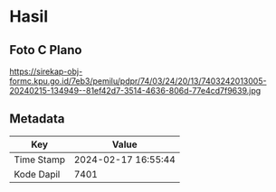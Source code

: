 # Hasil

## Foto C Plano

https://sirekap-obj-formc.kpu.go.id/7eb3/pemilu/pdpr/74/03/24/20/13/7403242013005-20240215-134949--81ef42d7-3514-4636-806d-77e4cd7f9639.jpg


## Metadata

| Key        | Value               |
| ---------- | ------------------- |
| Time Stamp | 2024-02-17 16:55:44 |
| Kode Dapil | 7401                |



